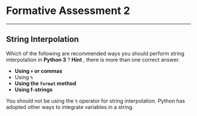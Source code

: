 # Formative Assessment 2

---

## String Interpolation

Which of the following are recommended ways you should perform string interpolation in  **Python 3** ?  **Hint** , there is more than one correct answer.

- **Using `+` or commas**
- Using `%`
- **Using the `format` method**
- **Using f-strings**

You should not be using the `%` operator for string interpolation. Python has adopted other ways to integrate variables in a string.

